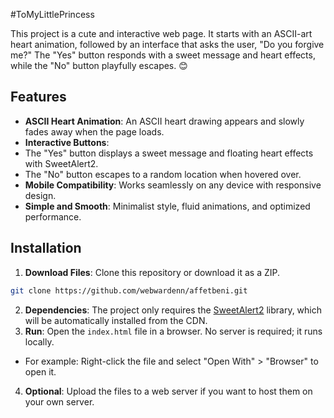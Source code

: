 #ToMyLittlePrincess

This project is a cute and interactive web page. It starts with an ASCII-art heart animation, followed by an interface that asks the user, "Do you forgive me?" The "Yes" button responds with a sweet message and heart effects, while the "No" button playfully escapes. 😊

## Features
- **ASCII Heart Animation**: An ASCII heart drawing appears and slowly fades away when the page loads.
- **Interactive Buttons**:
- The "Yes" button displays a sweet message and floating heart effects with SweetAlert2.
- The "No" button escapes to a random location when hovered over.
- **Mobile Compatibility**: Works seamlessly on any device with responsive design.
- **Simple and Smooth**: Minimalist style, fluid animations, and optimized performance.

## Installation
1. **Download Files**: Clone this repository or download it as a ZIP.
```bash
git clone https://github.com/webwardenn/affetbeni.git
```
2. **Dependencies**: The project only requires the [SweetAlert2](https://sweetalert2.github.io/) library, which will be automatically installed from the CDN.
3. **Run**: Open the `index.html` file in a browser. No server is required; it runs locally.
- For example: Right-click the file and select "Open With" > "Browser" to open it.
4. **Optional**: Upload the files to a web server if you want to host them on your own server.
